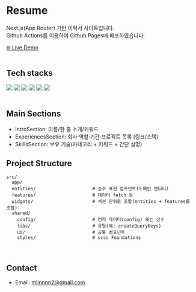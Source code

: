 # Resume

Next.js(App Router) 기반 이력서 사이트입니다.\
Github Actions를 이용하여 Github Pages에 배포하였습니다.

[🌐 Live Demo](https://miinnnn2.github.io/)
<br/>
<br/>

## Tech stacks

<div>
 <img src="https://img.shields.io/badge/javascript-F7DF1E?style=for-the-badge&logo=javascript&logoColor=white">
 <img src="https://img.shields.io/badge/typescript-3178C6?style=for-the-badge&logo=typescript&logoColor=white">
 <img src="https://img.shields.io/badge/react-61DAFB?style=for-the-badge&logo=react&logoColor=white">
 <img src="https://img.shields.io/badge/next.js-000000?style=for-the-badge&logo=nextdotjs&logoColor=white">
 <img src="https://img.shields.io/badge/reactquery-FF4154?style=for-the-badge&logo=reactquery&logoColor=white">
 <img src="https://img.shields.io/badge/reacthookform-EC5990?style=for-the-badge&logo=reacthookform&logoColor=white">
 </div>
 <br/>

## Main Sections

- IntroSection: 이름/한 줄 소개/키워드
- ExperiencesSection: 회사·역할·기간·프로젝트 목록 (링크/스택)
- SkillsSection: 보유 기술(카테고리 + 키워드 + 간단 설명)
  <br/>

## Project Structure

```
src/
  app/
  entities/                     # 순수 표현 컴포넌트(도메인 엔터티)
  features/                     # 데이터 fetch 등
  widgets/                      # 섹션 단위로 조합(entities + features를 조합)
  shared/
    config/                     # 정적 데이터(config) 또는 상수
    libs/                       # 유틸(예: createQueryKeys)
    ui/                         # 공통 컴포넌트
    styles/                     # scss Foundations
```

<br/>

## Contact

- Email: miinnnn2@gmail.com
